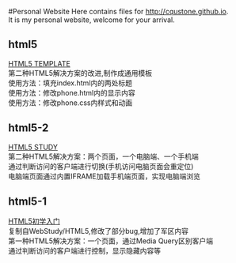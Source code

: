 #Personal Website
Here contains files for http://cqustone.github.io.  
It is my personal website, welcome for your arrival.  


html5
-------
[HTML5 TEMPLATE](http://cqustone.github.io/html5/)  
第二种HTML5解决方案的改进,制作成通用模板  
使用方法：填充index.html内的两处标题  
使用方法：修改phone.html内的显示内容  
使用方法：修改phone.css内样式和动画   


html5-2
-------
[HTML5 STUDY](http://cqustone.github.io/html5-2/)  
第二种HTML5解决方案：两个页面，一个电脑端、一个手机端  
通过判断访问的客户端进行切换(手机访问电脑页面会重定位)  
电脑端页面通过内置IFRAME加载手机端页面，实现电脑端浏览  


html5-1
-------
[HTML5初学入门](http://cqustone.github.io/html5-1/)  
复制自WebStudy/HTML5,修改了部分bug,增加了军区内容  
第一种HTML5解决方案：一个页面，通过Media Query区别客户端  
通过判断访问的客户端进行控制，显示隐藏内容等  